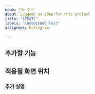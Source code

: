 ```yaml
---
name: 기능 추가
about: Suggest an idea for this project
title: "[FEAT]"
labels: "\U0001F680 feat"
assignees: boring-km

---
```


## 추가할 기능

## 적용될 화면 위치

### 추가 설명
